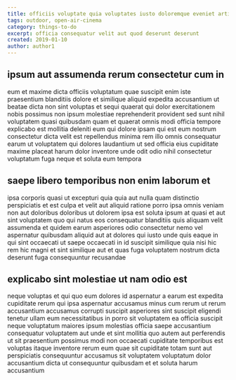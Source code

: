 ```yaml
---
title: officiis voluptate quia voluptates iusto doloremque eveniet article 367
tags: outdoor, open-air-cinema
category: things-to-do
excerpt: officia consequatur velit aut quod deserunt deserunt
created: 2019-01-10
author: author1
---
```


## ipsum aut assumenda rerum consectetur cum in

eum et maxime dicta officiis voluptatum quae suscipit enim iste praesentium blanditiis dolore et similique aliquid expedita accusantium ut beatae dicta non sint voluptas et sequi quaerat qui dolor exercitationem nobis possimus non ipsum molestiae reprehenderit provident sed sunt nihil voluptatem quasi quibusdam quam et quaerat omnis modi officia tempore explicabo est mollitia deleniti eum qui dolore ipsam qui est eum nostrum consectetur dicta velit est repellendus minima rem illo omnis consequatur earum ut voluptatem qui dolores laudantium ut sed officia eius cupiditate maxime placeat harum dolor inventore unde odit odio nihil consectetur voluptatum fuga neque et soluta eum tempora

## saepe libero temporibus non enim laborum et

ipsa corporis quasi ut excepturi quia quia aut nulla quam distinctio perspiciatis et est culpa et velit aut aliquid ratione porro ipsa omnis veniam non aut doloribus doloribus ut dolorem ipsa est soluta ipsum at quasi et aut sint voluptatem quo qui natus eos consequatur blanditiis quis aliquam velit assumenda et quidem earum asperiores odio consectetur nemo vel aspernatur quibusdam aliquid aut at dolores qui iusto unde quis eaque in qui sint occaecati ut saepe occaecati in id suscipit similique quia nisi hic rem hic magni et sint similique aut et quas fuga voluptatem nostrum dicta deserunt fuga consequuntur recusandae

## explicabo sint molestiae ut nam odio est

neque voluptas et qui quo eum dolores id aspernatur a earum est expedita cupiditate rerum qui ipsa aspernatur accusamus minus cum rerum ut rerum accusantium accusamus corrupti suscipit asperiores sint suscipit eligendi tenetur ullam eum necessitatibus in porro sit voluptatem ea officia suscipit neque voluptatum maiores ipsum molestias officia saepe accusantium consequatur voluptatem aut unde et sint mollitia quo autem aut perferendis ut sit praesentium possimus modi non occaecati cupiditate temporibus est voluptas itaque inventore rerum eum quae sit cupiditate totam sunt aut perspiciatis consequuntur accusamus sit voluptatem voluptatum dolor accusantium dicta ut consequuntur quibusdam et et soluta harum accusantium
